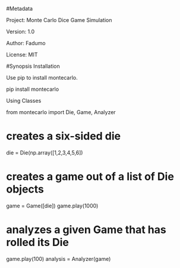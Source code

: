 #Metadata

Project: Monte Carlo Dice Game Simulation

Version: 1.0

Author: Fadumo 

License: MIT

#Synopsis
Installation

Use pip to install montecarlo.

pip install montecarlo

Using Classes

from montecarlo import Die, Game, Analyzer


# creates a six-sided die 
die = Die(np.array([1,2,3,4,5,6])

# creates a game out of a list of Die objects
game = Game([die])
game.play(1000)

# analyzes a given Game that has rolled its Die
game.play(100)
analysis = Analyzer(game)
